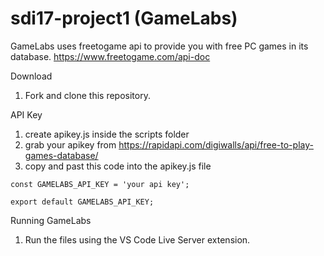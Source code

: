 # sdi17-project1 (GameLabs)

GameLabs uses freetogame api to provide you with free PC games in its database.
https://www.freetogame.com/api-doc

Download
1. Fork and clone this repository.

API Key
1. create apikey.js inside the scripts folder
2. grab your apikey from https://rapidapi.com/digiwalls/api/free-to-play-games-database/
3. copy and past this code into the apikey.js file
```
const GAMELABS_API_KEY = 'your api key';

export default GAMELABS_API_KEY;
```
Running GameLabs
1. Run the files using the VS Code Live Server extension.



